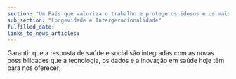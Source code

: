 ```yaml
---
section: "Um País que valoriza o trabalho e protege os idosos e os mais vulneráveis"
sub_section: "Longevidade e Intergeracionalidade"
fulfilled_date:
links_to_news_articles:
---
```


Garantir que a resposta de saúde e social são integradas com as novas possibilidades que a tecnologia, os dados e a inovação em saúde hoje têm para nos oferecer;